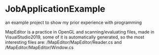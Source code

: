 # JobApplicationExample
an example project to show my prior experience with programming 

MapEditor is a practice in OpenGL and scanning/evaluating files, made in VisualStudio2019, some of it is automatically generated,
so the most interesting files are:   /MapEditor/MapEditor/Reader.cs and /MapEditor/MapEditor/Window.cs  
